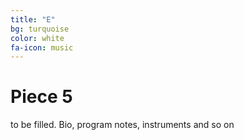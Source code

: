 ```yaml
---
title: "E"
bg: turquoise
color: white
fa-icon: music
---
```

# Piece 5

to be filled. Bio, program notes, instruments and so on